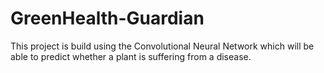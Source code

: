 # GreenHealth-Guardian
This project is build using the Convolutional Neural Network which will be able to predict whether a plant is suffering from a disease.
